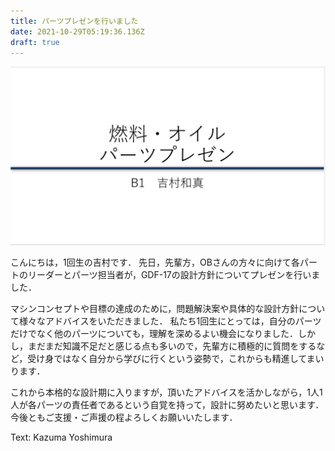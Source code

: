 ```yaml
---
title: パーツプレゼンを行いました
date: 2021-10-29T05:19:36.136Z
draft: true
---
```

![](screenshot_20211029_141805.jpg)



こんにちは，1回生の吉村です． 先日，先輩方，OBさんの方々に向けて各パートのリーダーとパーツ担当者が，GDF-17の設計方針についてプレゼンを行いました．

マシンコンセプトや目標の達成のために，問題解決案や具体的な設計方針について様々なアドバイスをいただきました． 私たち1回生にとっては，自分のパーツだけでなく他のパーツについても，理解を深めるよい機会になりました．しかし，まだまだ知識不足だと感じる点も多いので，先輩方に積極的に質問をするなど，受け身ではなく自分から学びに行くという姿勢で，これからも精進してまいります．

これから本格的な設計期に入りますが，頂いたアドバイスを活かしながら，1人1人が各パーツの責任者であるという自覚を持って，設計に努めたいと思います．今後ともご支援・ご声援の程よろしくお願いいたします．

Text: Kazuma Yoshimura